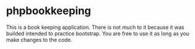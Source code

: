 # phpbookkeeping
This is a book keeping application. There is not much to it because it was builded intended to practice bootstrap. You are free to use it as long as you make changes to the code.
